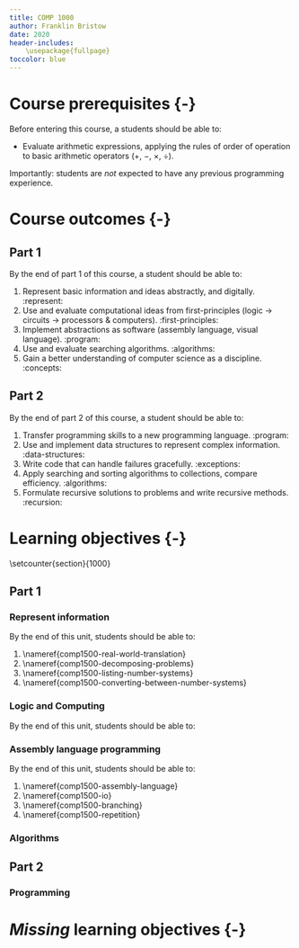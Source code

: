```yaml
---
title: COMP 1000
author: Franklin Bristow
date: 2020
header-includes:
    \usepackage{fullpage}
toccolor: blue
---
```


Course prerequisites {-}
====================

Before entering this course, a students should be able to:

* Evaluate arithmetic expressions, applying the rules of order of operation to
  basic arithmetic operators (&plus;, &minus;, &times;, &divide;).

Importantly: students are *not* expected to have any previous programming
experience.

Course outcomes {-}
===============

Part 1
------

By the end of part 1 of this course, a student should be able to:

1. Represent basic information and ideas abstractly, and digitally. :represent:
2. Use and evaluate computational ideas from first-principles (logic &rarr;
   circuits &rarr; processors & computers). :first-principles:
3. Implement abstractions as software (assembly language, visual language).
   :program:
4. Use and evaluate searching algorithms. :algorithms:
5. Gain a better understanding of computer science as a discipline. :concepts:

Part 2
------

By the end of part 2 of this course, a student should be able to:

1. Transfer programming skills to a new programming language. :program:
2. Use and implement data structures to represent complex information.
   :data-structures:
3. Write code that can handle failures gracefully. :exceptions:
4. Apply searching and sorting algorithms to collections, compare efficiency.
   :algorithms:
5. Formulate recursive solutions to problems and write recursive methods.
   :recursion:

Learning objectives {-}
===================

\setcounter{section}{1000}

Part 1
------

### Represent information

By the end of this unit, students should be able to:

1. \nameref{comp1500-real-world-translation}
2. \nameref{comp1500-decomposing-problems}
3. \nameref{comp1500-listing-number-systems}
4. \nameref{comp1500-converting-between-number-systems}

### Logic and Computing

By the end of this unit, students should be able to:

### Assembly language programming

By the end of this unit, students should be able to:

1. \nameref{comp1500-assembly-language}
2. \nameref{comp1500-io}
3. \nameref{comp1500-branching}
4. \nameref{comp1500-repetition}

### Algorithms

Part 2
------

### Programming

*Missing* learning objectives {-}
===========================


